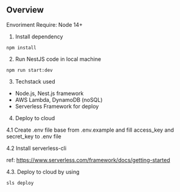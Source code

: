## Overview

Envoriment Require: Node 14+

1. Install dependency

```
npm install
```

2. Run NestJS code in local machine

```
npm run start:dev
```

3. Techstack used

- Node.js, Nest.js framework
- AWS Lambda, DynamoDB (noSQL)
- Serverless Framework for deploy

4. Deploy to cloud

4.1 Create .env file base from .env.example and fill access_key and secret_key to .env file

4.2 Install serverless-cli

ref: https://www.serverless.com/framework/docs/getting-started

4.3. Deploy to cloud by using 

```
sls deploy
```

